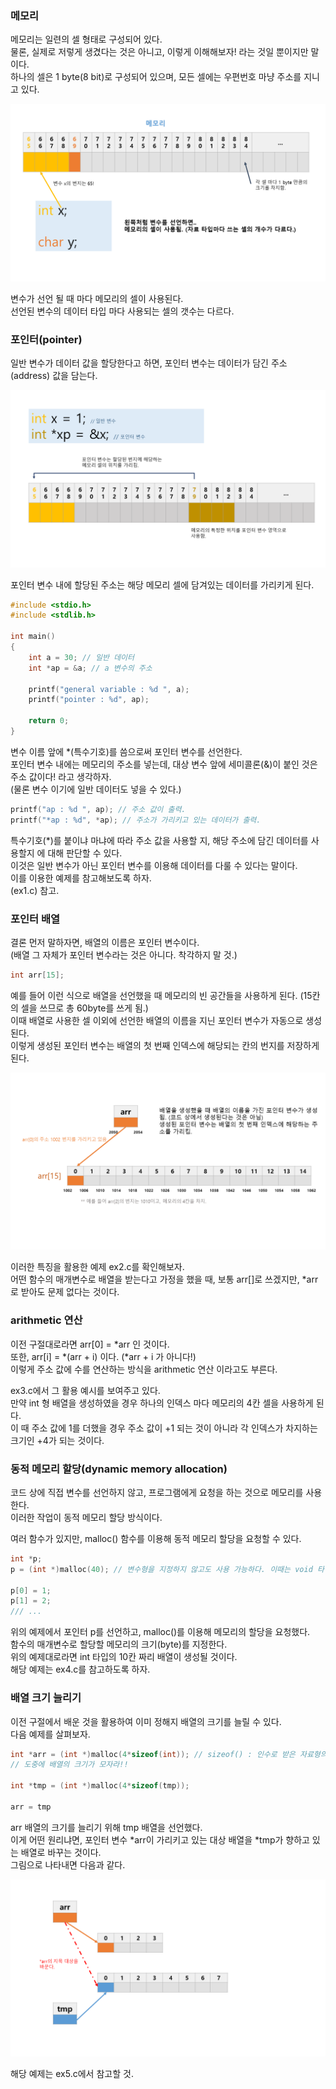 ### 메모리

<p>
메모리는 일련의 셀 형태로 구성되어 있다.<br />
물론, 실제로 저렇게 생겼다는 것은 아니고, 이렇게 이해해보자! 라는 것일 뿐이지만 말이다.<br />
하나의 셀은 1 byte(8 bit)로 구성되어 있으며, 모든 셀에는 우편번호 마냥 주소를 지니고 있다.
</p>

<img src="https://github.com/TaekGeunLee/study_CS/blob/master/readmeImg/S1_1-1.PNG" alt="S1_1-1" />

<p>
변수가 선언 될 때 마다 메모리의 셀이 사용된다.<br />
선언된 변수의 데이터 타입 마다 사용되는 셀의 갯수는 다르다.
</p>

### 포인터(pointer)

<p>일반 변수가 데이터 값을 할당한다고 하면, 포인터 변수는 데이터가 담긴 주소(address) 값을 담는다.</p>

<img src="https://github.com/TaekGeunLee/study_CS/blob/master/readmeImg/S1_1-2.PNG" alt="S1_1-2" />

<p>포인터 변수 내에 할당된 주소는 해당 메모리 셀에 담겨있는 데이터를 가리키게 된다.</p>

```c
#include <stdio.h>
#include <stdlib.h>

int main()
{
    int a = 30; // 일반 데이터
    int *ap = &a; // a 변수의 주소

    printf("general variable : %d ", a);
    printf("pointer : %d", ap);

    return 0;
}
```

<p>
변수 이름 앞에 *(특수기호)를 씀으로써 포인터 변수를 선언한다.<br />
포인터 변수 내에는 메모리의 주소를 넣는데, 대상 변수 앞에 세미콜론(&)이 붙인 것은 주소 값이다! 라고 생각하자.<br />
(물론 변수 이기에 일반 데이터도 넣을 수 있다.)
</p>

```c
printf("ap : %d ", ap); // 주소 값이 출력.
printf("*ap : %d", *ap); // 주소가 가리키고 있는 데이터가 출력.
```

<p>
특수기호(*)를 붙이냐 마냐에 따라 주소 값을 사용할 지, 해당 주소에 담긴 데이터를 사용할지 에 대해 판단할 수 있다.<br />
이것은 일반 변수가 아닌 포인터 변수를 이용해 데이터를 다룰 수 있다는 말이다.<br />
이를 이용한 예제를 참고해보도록 하자.<br />
(ex1.c) 참고.
</p>

### 포인터 배열

<p>
결론 먼저 말하자면, 배열의 이름은 포인터 변수이다.<br />
(배열 그 자체가 포인터 변수라는 것은 아니다. 착각하지 말 것.)
</p>

```c
int arr[15];
```
<p>
예를 들어 이런 식으로 배열을 선언했을 때 메모리의 빈 공간들을 사용하게 된다. (15칸의 셀을 쓰므로 총 60byte를 쓰게 됨.)<br />
이때 배열로 사용한 셀 이외에 선언한 배열의 이름을 지닌 포인터 변수가 자동으로 생성된다.<br />
이렇게 생성된 포인터 변수는 배열의 첫 번째 인덱스에 해당되는 칸의 번지를 저장하게 된다.
</p>

<img src="https://github.com/TaekGeunLee/study_CS/blob/master/readmeImg/S1_1-3.PNG" alt="S1_1-3" />

<p>
이러한 특징을 활용한 예제 ex2.c를 확인해보자.<br />
어떤 함수의 매개변수로 배열을 받는다고 가정을 했을 때, 보통 arr[]로 쓰겠지만,
*arr로 받아도 문제 없다는 것이다.
</p>

### arithmetic 연산

<p>
이전 구절대로라면 arr[0] = *arr 인 것이다.<br />
또한, arr[i] = *(arr + i) 이다. (*arr + i 가 아니다!)<br />
이렇게 주소 값에 수를 연산하는 방식을 arithmetic 연산 이라고도 부른다.
</p>

<p>
ex3.c에서 그 활용 예시를 보여주고 있다.<br />
만약 int 형 배열을 생성하였을 경우 하나의 인덱스 마다 메모리의 4칸 셀을 사용하게 된다.<br />
이 때 주소 값에 1를 더했을 경우 주소 값이 +1 되는 것이 아니라 각 인덱스가 차지하는 크기인 +4가 되는 것이다.
</p>

### 동적 메모리 할당(dynamic memory allocation)

<p>
코드 상에 직접 변수를 선언하지 않고, 프로그램에게 요청을 하는 것으로 메모리를 사용한다.<br />
이러한 작업이 동적 메모리 할당 방식이다.
</p>

<p>
여러 함수가 있지만, malloc() 함수를 이용해 동적 메모리 할당을 요청할 수 있다.
</p>

```c
int *p;
p = (int *)malloc(40); // 변수형을 지정하지 않고도 사용 가능하다. 이때는 void 타입이 리턴된다.

p[0] = 1;
p[1] = 2;
/// ...
```

<p>
위의 예제에서 포인터 p를 선언하고, malloc()를 이용해 메모리의 할당을 요청했다.<br />
함수의 매개변수로 할당할 메모리의 크기(byte)를 지정한다.<br />
위의 예제대로라면 int 타입의 10칸 짜리 배열이 생성될 것이다.<br />
해당 예제는 ex4.c를 참고하도록 하자.
</p>

### 배열 크기 늘리기

<p>
이전 구절에서 배운 것을 활용하여 이미 정해지 배열의 크기를 늘릴 수 있다.<br />
다음 예제를 살펴보자.
</p>

```c
int *arr = (int *)malloc(4*sizeof(int)); // sizeof() : 인수로 받은 자료형의 크기를 리턴.
// 도중에 배열의 크기가 모자라!!

int *tmp = (int *)malloc(4*sizeof(tmp));

arr = tmp
```
<p>
arr 배열의 크기를 늘리기 위해 tmp 배열을 선언했다.<br />
이게 어떤 원리냐면, 포인터 변수 *arr이 가리키고 있는 대상 배열을 *tmp가 향하고 있는 배열로 바꾸는 것이다.<br />
그림으로 나타내면 다음과 같다. 
</p>


<img src="https://github.com/TaekGeunLee/study_CS/blob/master/readmeImg/S1_1-4.PNG" alt="S1_1-4" />

<p>해당 예제는 ex5.c에서 참고할 것.</p>








